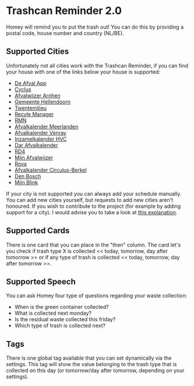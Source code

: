 # Trashcan Reminder 2.0
Homey will remind you to put the trash out! You can do this by providing a postal code, house number and country (NL/BE).

## Supported Cities
Unfortunately not all cities work with the Trashcan Reminder, if you can find your house with one of the links below your house is supported:

- [De Afval App](http://www.deafvalapp.nl/calendar/kalender_start.jsp)
- [Cyclus](http://afvalkalender.cyclusnv.nl)
- [Afvalwijzer Arnhen](https://www.afvalwijzer-arnhem.nl)
- [Gemeente Hellendoorn](https://www.hellendoorn.nl/wonen-leven/publicatie/afval)
- [Twentemilieu](https://www.twentemilieu.nl)
- [Recyle Manager](http://www.recyclemanager.nl)
- [RMN](https://inzamelschema.rmn.nl)
- [Afvalkalender Meerlanden](https://afvalkalender.meerlanden.nl)
- [Afvalkalender Venray](https://afvalkalender.venray.nl)
- [Inzamelkalender HVC](https://inzamelkalender.hvcgroep.nl)
- [Dar Afvalkalender](https://afvalkalender.dar.nl)
- [RD4](https://rd4.syzygy.eu)
- [Mijn Afvalwijzer](http://www.mijnafvalwijzer.nl)
- [Rova](https://www.rova.nl)
- [Afvalkalender Circulus-Berkel](https://mijn.circulus-berkel.nl)
- [Den Bosch](http://denbosch.afvalstoffendienstkalender.nl)
- [Mijn Blink](https://mijnblink.nl/)

If your city is not supported you can always add your schedule manually. You can add new cities yourself, but requests to add new cities aren't honoured. If you wish to contribute to the project (for example by adding support for a city). I would advise you to take a look at [this explanation](https://github.com/robertraaijmakers/com.trashchecker/tree/master/developers).

## Supported Cards
There is one card that you can place in the "then" column. The card let's you check if trash type X is collected << today, tomorrow, day after tomorrow >> or if any type of trash is collected << today, tomorrow, day after tomorrow >>.

## Supported Speech
You can ask Homey four type of questions regarding your waste collection:
- When is the green container collected?
- What is collected next monday?
- Is the residual waste collected this friday?
- Which type of trash is collected next?

## Tags
There is one global tag available that you can set dynamically via the settings. This tag will show the value belonging to the trash type that is collected on this day (or tomorrow/day after tomorrow, depending on your settings).
